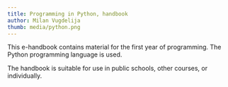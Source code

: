 ```yaml
---
title: Programming in Python, handbook
author: Milan Vugdelija
thumb: media/python.png
---
```


This e-handbook contains material for the first year of programming. The Python programming language is used.

The handbook is suitable for use in public schools, other courses, or individually.

